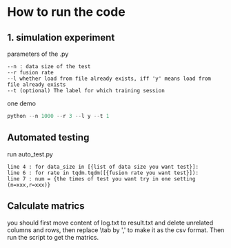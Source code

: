 # How to run the code

## 1. simulation experiment

parameters of the .py

    --n : data size of the test
    --r fusion rate
    --l whether load from file already exists, iff 'y' means load from file already exists
    --t (optional) The label for which training session

one demo
```python
python --n 1000 --r 3 --l y --t 1
```

## Automated testing

run auto_test.py 

    line 4 : for data_size in [{list of data size you want test}]:
    line 6 : for rate in tqdm.tqdm([{fusion rate you want test}]):
    line 7 : num = {the times of test you want try in one setting (n=xxx,r=xxx)}

## Calculate matrics

you should first move content of log.txt to result.txt and delete unrelated columns and rows, then replace \tab by ',' to make it as the csv format. Then run the script to get the matrics.

